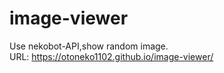 # image-viewer
Use nekobot-API,show random image.<br>
URL: https://otoneko1102.github.io/image-viewer/
